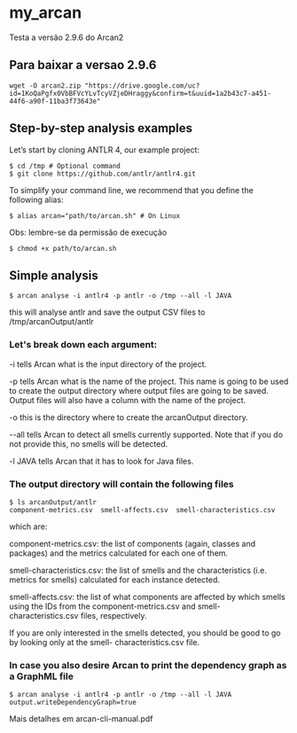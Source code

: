 # my_arcan
Testa a versão 2.9.6 do Arcan2

## Para baixar a versao 2.9.6 

```shell
wget -O arcan2.zip "https://drive.google.com/uc?id=1KoQaPgfx0VbBFVcYLvTcyVZjeDHraggy&confirm=t&uuid=1a2b43c7-a451-44f6-a90f-11ba3f73643e"
```

## Step-by-step analysis examples

Let’s start by cloning ANTLR 4, our example project:

```shell
$ cd /tmp # Optional command
$ git clone https://github.com/antlr/antlr4.git
```

To simplify your command line, we recommend that you define the following alias:

```shell
$ alias arcan="path/to/arcan.sh" # On Linux
```

Obs: lembre-se da permissão de execução

```shell
$ chmod +x path/to/arcan.sh
```

## Simple analysis

```shell
$ arcan analyse -i antlr4 -p antlr -o /tmp --all -l JAVA
```

this will analyse antlr and save the output CSV files to /tmp/arcanOutput/antlr

### Let's break down each argument:

-i tells Arcan what is the input directory of the project.

-p tells Arcan what is the name of the project. This name is going to be used to create the output directory where output files are going to be saved. Output files will also have a column with the name of the project.

-o this is the directory where to create the arcanOutput directory.

--all tells Arcan to detect all smells currently supported. Note that if you do not provide this, no smells will be detected.

-l JAVA tells Arcan that it has to look for Java files.

### The output directory will contain the following files

```shell
$ ls arcanOutput/antlr
component-metrics.csv  smell-affects.csv  smell-characteristics.csv
```

which are:

component-metrics.csv: the list of components (again, classes and packages) and the metrics calculated for each one of them.

smell-characteristics.csv: the list of smells and the characteristics (i.e. metrics for smells) calculated for each instance detected.

smell-affects.csv: the list of what components are affected by which smells using the IDs from the component-metrics.csv and 
smell-characteristics.csv files, respectively.

If you are only interested in the smells detected, you should be good to go by looking only at the smell- characteristics.csv file.

### In case you also desire Arcan to print the dependency graph as a GraphML file

```shell
$ arcan analyse -i antlr4 -p antlr -o /tmp --all -l JAVA output.writeDependencyGraph=true
```

Mais detalhes em arcan-cli-manual.pdf